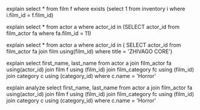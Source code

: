 explain select * from film f where
exists (select 1 from inventory i where i.film_id = f.film_id)

explain select * from actor a
where actor_id in (SELECT actor_id from film_actor fa where fa.film_id = 11)

explain select * from actor a
where actor_id in (
SELECT actor_id from film_actor fa join
film using(film_id)
where title = 'ZHIVAGO CORE')

explain select first_name, last_name
from actor a
join film_actor fa using(actor_id)
join film f using (film_id)
join film_category fc  using (film_id)
join category c  using (category_id)
where c.name = 'Horror'

explain analyze select first_name, last_name
from actor a
join film_actor fa using(actor_id)
join film f using (film_id)
join film_category fc  using (film_id)
join category c  using (category_id)
where c.name = 'Horror'
